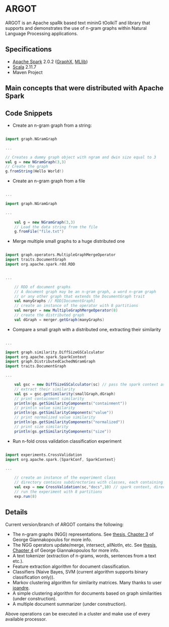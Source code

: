 # ARGOT
ARGOT is an Apache spaRk based text mininG tOolkiT and library that supports and demonstrates the use of n-gram graphs within Natural Language Processing applications.

## Specifications
* [Apache Spark](http://spark.apache.org/) 2.0.2 ([GraphX](http://spark.apache.org/graphx/), [MLlib](http://spark.apache.org/mllib/))
* [Scala](https://www.scala-lang.org/) 2.11.7
* Maven Project

## Main concepts that were distributed with Apache Spark

## Code Snippets
* Create an n-gram graph from a string:

```scala

import graph.NGramGraph

...

// Creates a dummy graph object with ngram and dwin size equal to 3 
val g = new NGramGraph(3,3)
// Create the graph
g.fromString(Hello World!)

```

* Create an n-gram graph from a file 

```scala

...

import graph.NGramGraph

...
        
	val g = new NGramGraph(3,3) 
	// Load the data string from the file
	g.fromFile("file.txt")

```

* Merge multiple small graphs to a huge distributed one 

```scala

import graph.operators.MultipleGraphMergeOperator
import traits.DocumentGraph
import org.apache.spark.rdd.RDD


...

	// RDD of document graphs
	// A document graph may be an n-gram graph, a word n-gram graph
	// or any other graph that extends the DocumentGraph trait
	val manyGraphs // RDD[DocumentGraph]
	// create an instance of the operator with 8 partitions
	val merger = new MultipleGraphMergeOperator(8)
	// create the distributed graph
	val dGraph = merger.getGraph(manyGraphs)

```

* Compare a small graph with a distributed one, extracting their similarity 

```scala

...

import graph.similarity.DiffSizeGSCalculator
import org.apache.spark.SparkContext
import graph.DistributedCachedNGramGraph
import traits.DocumentGraph

...

    val gsc = new DiffSizeGSCalculator(sc) // pass the spark context as parameter
    // extract their similarity
    val gs = gsc.getSimilarity(smallGraph,dGraph) 
    // print containment similarity
    println(gs.getSimilarityComponents("containment"))
    // println value similarity
    println(gs.getSimilarityComponents("value"))
    // print normalized value similarity
    println(gs.getSimilarityComponents("normalized"))
    // print size similarity
    println(gs.getSimilarityComponents("size"))

```

* Run n-fold cross validation classification experiment 

```scala

import experiments.CrossValidation
import org.apache.spark.{SparkConf, SparkContext}

...

	// create an instance of the experiment class
	// directory contains subdirectories with classes, each containing their corresponding texts
	val exp = new CrossValidation(sc,"docs",10) // spark context, directory to classify, number of folds
	// run the experiment with 8 partitions
	exp.run(8)

```



## Details
Current version/branch of ARGOT contains the following:
- The n-gram graphs (NGG) representations. See [thesis, Chapter 3](http://www.iit.demokritos.gr/~ggianna/thesis.pdf) of George Giannakopoulos for more info.
- The NGG operators update/merge, intersect, allNotIn, etc. See [thesis, Chapter 4](http://www.iit.demokritos.gr/~ggianna/thesis.pdf) of George Giannakopoulos for more info.
- A text tokenizer (extraction of n-grams, words, sentences from a text etc.).
- Feature extraction algorithm for document classification.
- Classifiers (Naive Bayes, SVM (current algorithm supports binary classification only)).
- Markov clustering algorithm for similarity matrices. Many thanks to user [joandre](https://github.com/joandre/).
- A simple clustering algorithm for documents based on graph similarities (under construction).
- A multiple document summarizer (under construction).

Above operations can be executed in a cluster and make use of every available processor.